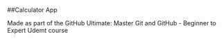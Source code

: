 ##Calculator App

Made as part of the GitHub Ultimate: Master Git and GitHub - Beginner to Expert Udemt course
